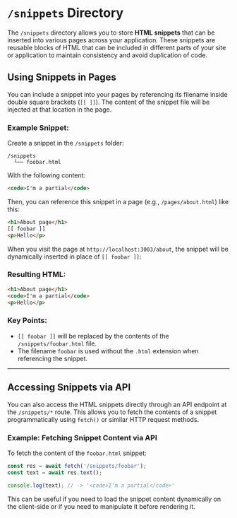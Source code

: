 # `/snippets` Directory <Badge type="tip" text="server" /> <Badge type="warning" text="client" />

The `/snippets` directory allows you to store **HTML snippets** that can be inserted into various pages across your application. These snippets are reusable blocks of HTML that can be included in different parts of your site or application to maintain consistency and avoid duplication of code.

## Using Snippets in Pages

You can include a snippet into your pages by referencing its filename inside double square brackets (`[[ ]]`). The content of the snippet file will be injected at that location in the page.

### Example Snippet:

Create a snippet in the `/snippets` folder:

```
/snippets
  └── foobar.html
```

With the following content:

```html
<code>I'm a partial</code>
```

Then, you can reference this snippet in a page (e.g., `/pages/about.html`) like this:

```html
<h1>About page</h1>
[[ foobar ]]
<p>Hello</p>
```

When you visit the page at `http://localhost:3003/about`, the snippet will be dynamically inserted in place of `[[ foobar ]]`:

### Resulting HTML:

```html
<h1>About page</h1>
<code>I'm a partial</code>
<p>Hello</p>
```

### Key Points:

- `[[ foobar ]]` will be replaced by the contents of the `/snippets/foobar.html` file.
- The filename `foobar` is used without the `.html` extension when referencing the snippet.

---

## Accessing Snippets via API

You can also access the HTML snippets directly through an API endpoint at the `/snippets/*` route. This allows you to fetch the contents of a snippet programmatically using `fetch()` or similar HTTP request methods.

### Example: Fetching Snippet Content via API

To fetch the content of the `foobar.html` snippet:

```ts
const res = await fetch('/snippets/foobar');
const text = await res.text();

console.log(text); // -> '<code>I'm a partial</code>'
```

This can be useful if you need to load the snippet content dynamically on the client-side or if you need to manipulate it before rendering it.

